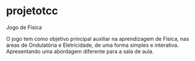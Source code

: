 # projetotcc
Jogo de Física

O jogo tem como objetivo principal auxiliar na aprendizagem de Física, nas áreas de Ondulatória e Eletricidade, de uma forma simples e interativa. Apresentando uma abordagem diferente para a sala de aula.
